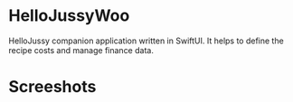 # HelloJussyWoo
HelloJussy companion application written in SwiftUI. It helps to define the recipe costs and manage finance data.

# Screeshots



